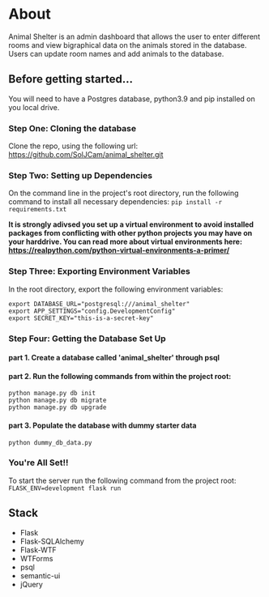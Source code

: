 # About

Animal Shelter is an admin dashboard that allows the user to enter different rooms and view bigraphical data on the animals stored in the database.
Users can update room names and add animals to the database.


## Before getting started...

You will need to have a Postgres database, python3.9 and pip installed on you local drive.


### Step One: Cloning the database

Clone the repo, using the following url:
https://github.com/SolJCam/animal_shelter.git


### Step Two: Setting up Dependencies

On the command line in the project's root directory, run the following command to install all necessary dependencies:
```pip install -r requirements.txt```
    
**It is strongly adivsed you set up a virtual environment to avoid installed packages from conflicting with other python projects you may have on your harddrive.
You can read more about virtual environments here: https://realpython.com/python-virtual-environments-a-primer/**


### Step Three: Exporting Environment Variables

In the root directory, export the following environment variables: 

    export DATABASE_URL="postgresql:///animal_shelter"
    export APP_SETTINGS="config.DevelopmentConfig"
    export SECRET_KEY="this-is-a-secret-key"


### Step Four: Getting the Database Set Up

#### part 1. Create a database called 'animal_shelter' through psql

#### part 2. Run the following commands from within the project root:
```
python manage.py db init
python manage.py db migrate
python manage.py db upgrade
```

#### part 3. Populate the database with dummy starter data 
```python dummy_db_data.py```

### You're All Set!!
To start the server run the following command from the project root:
```FLASK_ENV=development flask run```

## Stack
- Flask
- Flask-SQLAlchemy
- Flask-WTF
- WTForms
- psql
- semantic-ui
- jQuery
